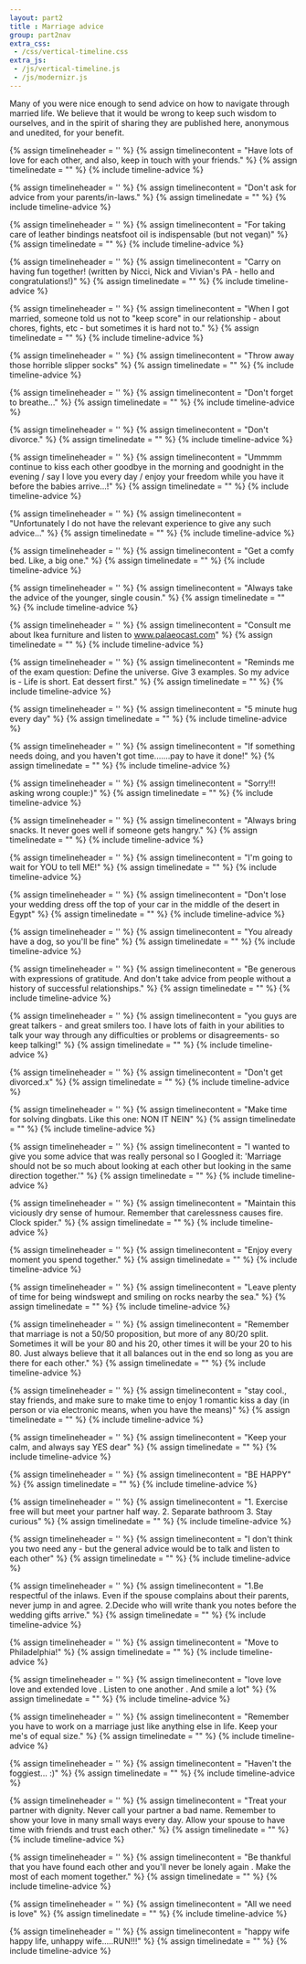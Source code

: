 ```yaml
---
layout: part2
title : Marriage advice
group: part2nav
extra_css:
 - /css/vertical-timeline.css
extra_js:
 - /js/vertical-timeline.js
 - /js/modernizr.js
---
```



<div class="row">
	<div class="span4">
	</div>
	<div class="span4">
		<p class="adviceintro">Many of you were nice enough to send advice on how to navigate through married life. We believe that it would be wrong to keep such wisdom to ourselves, and in the spirit of sharing they are published here, anonymous and unedited, for your benefit.</p>
	</div>
	<div class="span4">
	</div>
</div>

<section id="cd-timeline" class="cd-container advice">

{% assign timelineheader = '' %}
{% assign timelinecontent = "Have lots of love for each other, and also, keep in touch with your friends." %}
{% assign timelinedate = "" %}
{% include timeline-advice %}

{% assign timelineheader = '' %}
{% assign timelinecontent = "Don't ask for advice from your parents/in-laws." %}
{% assign timelinedate = "" %}
{% include timeline-advice %}

{% assign timelineheader = '' %}
{% assign timelinecontent = "For taking care of leather bindings neatsfoot oil is indispensable (but not vegan)" %}
{% assign timelinedate = "" %}
{% include timeline-advice %}

{% assign timelineheader = '' %}
{% assign timelinecontent = "Carry on having fun together!  (written by Nicci, Nick and Vivian's PA - hello and congratulations!)" %}
{% assign timelinedate = "" %}
{% include timeline-advice %}

{% assign timelineheader = '' %}
{% assign timelinecontent = "When I got married, someone told us not to "keep score" in our relationship - about chores, fights, etc - but sometimes it is hard not to." %}
{% assign timelinedate = "" %}
{% include timeline-advice %}

{% assign timelineheader = '' %}
{% assign timelinecontent = "Throw away those horrible slipper socks" %}
{% assign timelinedate = "" %}
{% include timeline-advice %}

{% assign timelineheader = '' %}
{% assign timelinecontent = "Don't forget to breathe..." %}
{% assign timelinedate = "" %}
{% include timeline-advice %}

{% assign timelineheader = '' %}
{% assign timelinecontent = "Don't divorce." %}
{% assign timelinedate = "" %}
{% include timeline-advice %}

{% assign timelineheader = '' %}
{% assign timelinecontent = "Ummmm continue to kiss each other goodbye in the morning and goodnight in the evening / say I love you every day / enjoy your freedom while you have it before the babies arrive...!" %}
{% assign timelinedate = "" %}
{% include timeline-advice %}

{% assign timelineheader = '' %}
{% assign timelinecontent = "Unfortunately I do not have the relevant experience to give any such advice..." %}
{% assign timelinedate = "" %}
{% include timeline-advice %}

{% assign timelineheader = '' %}
{% assign timelinecontent = "Get a comfy bed. Like, a big one." %}
{% assign timelinedate = "" %}
{% include timeline-advice %}

{% assign timelineheader = '' %}
{% assign timelinecontent = "Always take the advice of the younger, single cousin." %}
{% assign timelinedate = "" %}
{% include timeline-advice %}

{% assign timelineheader = '' %}
{% assign timelinecontent = "Consult me about Ikea furniture and listen to www.palaeocast.com" %}
{% assign timelinedate = "" %}
{% include timeline-advice %}

{% assign timelineheader = '' %}
{% assign timelinecontent = "Reminds me of the exam question: Define the universe.  Give 3 examples.  So my advice is - Life is short.  Eat dessert first." %}
{% assign timelinedate = "" %}
{% include timeline-advice %}

{% assign timelineheader = '' %}
{% assign timelinecontent = "5 minute hug every day" %}
{% assign timelinedate = "" %}
{% include timeline-advice %}

{% assign timelineheader = '' %}
{% assign timelinecontent = "If something needs doing, and you haven't got time.......pay to have it done!" %}
{% assign timelinedate = "" %}
{% include timeline-advice %}

{% assign timelineheader = '' %}
{% assign timelinecontent = "Sorry!!! asking wrong couple:)" %}
{% assign timelinedate = "" %}
{% include timeline-advice %}

{% assign timelineheader = '' %}
{% assign timelinecontent = "Always bring snacks. It never goes well if someone gets hangry." %}
{% assign timelinedate = "" %}
{% include timeline-advice %}

{% assign timelineheader = '' %}
{% assign timelinecontent = "I'm going to wait for YOU to tell ME!" %}
{% assign timelinedate = "" %}
{% include timeline-advice %}

{% assign timelineheader = '' %}
{% assign timelinecontent = "Don't lose your wedding dress off the top of your car in the middle of the desert in Egypt" %}
{% assign timelinedate = "" %}
{% include timeline-advice %}

{% assign timelineheader = '' %}
{% assign timelinecontent = "You already have a dog, so you'll be fine" %}
{% assign timelinedate = "" %}
{% include timeline-advice %}

{% assign timelineheader = '' %}
{% assign timelinecontent = "Be generous with expressions of gratitude. And don't take advice from people without a history of successful relationships." %}
{% assign timelinedate = "" %}
{% include timeline-advice %}

{% assign timelineheader = '' %}
{% assign timelinecontent = "you guys are great talkers - and great smilers too. I have lots of faith in your abilities to talk your way through any difficulties or problems or disagreements- so keep talking!" %}
{% assign timelinedate = "" %}
{% include timeline-advice %}

{% assign timelineheader = '' %}
{% assign timelinecontent = "Don't get divorced.x" %}
{% assign timelinedate = "" %}
{% include timeline-advice %}

{% assign timelineheader = '' %}
{% assign timelinecontent = "Make time for solving dingbats. Like this one:   NON IT NEIN" %}
{% assign timelinedate = "" %}
{% include timeline-advice %}

{% assign timelineheader = '' %}
{% assign timelinecontent = "I wanted to give you some advice that was really personal so I Googled it: 'Marriage should not be so much about looking at each other but looking in the same direction together.'" %}
{% assign timelinedate = "" %}
{% include timeline-advice %}

{% assign timelineheader = '' %}
{% assign timelinecontent = "Maintain this viciously dry sense of humour. Remember that carelessness causes fire. Clock spider." %}
{% assign timelinedate = "" %}
{% include timeline-advice %}

{% assign timelineheader = '' %}
{% assign timelinecontent = "Enjoy every moment you spend together." %}
{% assign timelinedate = "" %}
{% include timeline-advice %}

{% assign timelineheader = '' %}
{% assign timelinecontent = "Leave plenty of time for being windswept and smiling on rocks nearby the sea." %}
{% assign timelinedate = "" %}
{% include timeline-advice %}

{% assign timelineheader = '' %}
{% assign timelinecontent = "Remember that marriage is not a 50/50 proposition, but more of any 80/20 split. Sometimes it will be your 80 and his 20, other times it will be your 20 to his 80. Just always believe that it all balances out in the end so long as you are there for each other." %}
{% assign timelinedate = "" %}
{% include timeline-advice %}

{% assign timelineheader = '' %}
{% assign timelinecontent = "stay cool., stay friends, and make sure to make time to enjoy 1 romantic kiss a day (in person or via electronic means, when you have the means)" %}
{% assign timelinedate = "" %}
{% include timeline-advice %}

{% assign timelineheader = '' %}
{% assign timelinecontent = "Keep your calm, and always say YES dear" %}
{% assign timelinedate = "" %}
{% include timeline-advice %}

{% assign timelineheader = '' %}
{% assign timelinecontent = "BE HAPPY" %}
{% assign timelinedate = "" %}
{% include timeline-advice %}

{% assign timelineheader = '' %}
{% assign timelinecontent = "1. Exercise free will but meet your partner half way.   2. Separate bathroom  3. Stay curious" %}
{% assign timelinedate = "" %}
{% include timeline-advice %}

{% assign timelineheader = '' %}
{% assign timelinecontent = "I don't think you two need any - but the general advice would be to talk and listen to each other" %}
{% assign timelinedate = "" %}
{% include timeline-advice %}

{% assign timelineheader = '' %}
{% assign timelinecontent = "1.Be respectful of the inlaws. Even if the spouse complains about their parents, never jump in and agree. 2.Decide who will write thank you notes before the wedding gifts arrive." %}
{% assign timelinedate = "" %}
{% include timeline-advice %}

{% assign timelineheader = '' %}
{% assign timelinecontent = "Move to Philadelphia!" %}
{% assign timelinedate = "" %}
{% include timeline-advice %}

{% assign timelineheader = '' %}
{% assign timelinecontent = "love love love and  extended love . Listen to one another . And smile a lot" %}
{% assign timelinedate = "" %}
{% include timeline-advice %}

{% assign timelineheader = '' %}
{% assign timelinecontent = "Remember you have to work on a marriage just like anything else in life. Keep your me's of equal size." %}
{% assign timelinedate = "" %}
{% include timeline-advice %}

{% assign timelineheader = '' %}
{% assign timelinecontent = "Haven't the foggiest... :)" %}
{% assign timelinedate = "" %}
{% include timeline-advice %}

{% assign timelineheader = '' %}
{% assign timelinecontent = "Treat your partner with dignity. Never call your partner a bad name. Remember to show your love in many small ways every day. Allow your spouse to have time with friends and trust each other." %}
{% assign timelinedate = "" %}
{% include timeline-advice %}

{% assign timelineheader = '' %}
{% assign timelinecontent = "Be thankful that you have found each other and you'll never be lonely again . Make the most of each moment together." %}
{% assign timelinedate = "" %}
{% include timeline-advice %}

{% assign timelineheader = '' %}
{% assign timelinecontent = "All we need is love" %}
{% assign timelinedate = "" %}
{% include timeline-advice %}

{% assign timelineheader = '' %}
{% assign timelinecontent = "happy wife happy life, unhappy wife.....RUN!!!" %}
{% assign timelinedate = "" %}
{% include timeline-advice %}

</section>
